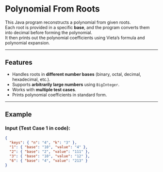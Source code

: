 # Polynomial From Roots

This Java program reconstructs a polynomial from given roots.  
Each root is provided in a specific **base**, and the program converts them into decimal before forming the polynomial.  
It then prints out the polynomial coefficients using Vieta’s formula and polynomial expansion.

---

## Features
- Handles roots in **different number bases** (binary, octal, decimal, hexadecimal, etc.).
- Supports **arbitrarily large numbers** using `BigInteger`.
- Works with **multiple test cases**.
- Prints polynomial coefficients in standard form.

---

## Example

### Input (Test Case 1 in code):
```json
{
  "keys": { "n": "4", "k": "3" },
  "1": { "base": "10", "value": "4" },
  "2": { "base": "2", "value": "111" },
  "3": { "base": "10", "value": "12" },
  "6": { "base": "4", "value": "213" }
}
